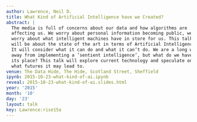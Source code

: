 ```yaml
---
author: Lawrence, Neil D.
title: What Kind of Artificial Intelligence have we Created?
abstract: |
  The media is full of concerns about our data and how algorithms are
  affecting us. We worry about personal information becoming public, we
  worry about what intelligent machines have in store for us. This talk
  will be about the state of the art in terms of Artificial Intelligence.
  It will consider what it can do and what it can’t do. We are a long way
  away from implementing a ’sentient intelligence’, but what do we have in
  its place? This talk will explore current technology and speculate on
  what futures it may lead to.
venue: The Data Hide, The Hide, Scotland Street, Sheffield
ipynb: 2015-10-23-what-kind-of-ai.ipynb
reveal: 2015-10-23-what-kind-of-ai.slides.html
year: '2015'
month: '10'
day: '23'
layout: talk
key: Lawrence:rise15a
---
```

